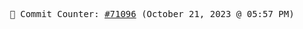 <p align="center">
    <samp>
        📮 Commit Counter: <a href="https://github.com/Javascript-void0/Javascript-void0/commits/main">#71096</a> (October 21, 2023 @ 05:57 PM)
    </samp>
</p>